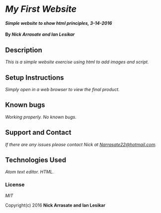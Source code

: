 # _My First Website_

#### _Simple website to show html principles, 3-14-2016_

#### By _**Nick Arrasate and Ian Lesikar**_

## Description

_This is a simple website exercise using html to add images and script._

## Setup Instructions

_Simply open in a web browser to view the final product._

## Known bugs

_Working properly. No known bugs._

## Support and Contact

_If there are any issues please contact Nick at Narrasate22@hotmail.com._

## Technologies Used

_Atom text editor. HTML._

### License

*MIT*

Copyright(c) 2016 **Nick Arrasate and Ian Lesikar**
